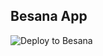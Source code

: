 ## Besana App

![Deploy to Besana](https://github.com/deivisjl/codeploy/actions/workflows/cd.yml/badge.svg?branch=master)
